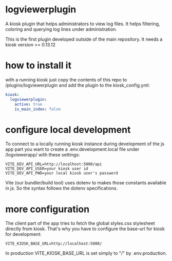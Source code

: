 # logviewerplugin
A kiosk plugin that helps administrators to view log files.
It helps filtering, coloring and querying log lines under administration. 

This is the first plugin developed outside of the main repository.
It needs a kiosk version >= 0.13.12

# how to install it
with a running kiosk just copy the contents of this repo to /plugins/logviewerplugin and add the plugin to the kiosk_config.yml:

``` yaml
kiosk:
  logviewerplugin:
    active: true
    is_main_index: false

```

# configure local development
To connect to a locally running kiosk instance during development
of the js app part you want to create a .env.development.local file
 under /logviewerapp/ with these settings:
```
VITE_DEV_API_URL=http://localhost:5000/api
VITE_DEV_API_USER=your kiosk user id
VITE_DEV_API_PWD=your local kiosk user's password 
```
Vite (our bundler/build tool) uses dotenv to makes those constants
available in js. So the syntax follows the dotenv specifications.

# more configuration
The client part of the app tries to fetch the global styles.css stylesheet directly from kiosk. That's why you have to configure the base-url for kiosk for development:
```
VITE_KIOSK_BASE_URL=http://localhost:5000/
```
In production VITE_KIOSK_BASE_URL is set simply to "/" by .env.production.
